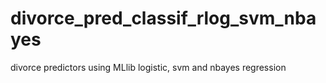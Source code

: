 # divorce_pred_classif_rlog_svm_nbayes
divorce predictors using MLlib logistic, svm and nbayes regression
